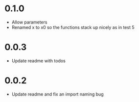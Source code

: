 # 0.1.0
  * Allow parameters
  * Renamed x to x0 so the functions stack up nicely as in test 5

# 0.0.3

  * Update readme with todos

# 0.0.2

  * Update readme and fix an import naming bug
